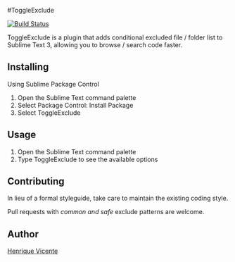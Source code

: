 #ToggleExclude

[![Build Status](https://travis-ci.org/henvic/ToggleExclude.svg?branch=master)](https://travis-ci.org/henvic/ToggleExclude)

ToggleExclude is a plugin that adds conditional excluded file / folder list to Sublime Text 3, allowing you to browse / search code faster.

## Installing
Using Sublime Package Control

1. Open the Sublime Text command palette
2. Select Package Control: Install Package
3. Select ToggleExclude

## Usage
1. Open the Sublime Text command palette
2. Type ToggleExclude to see the available options

## Contributing
In lieu of a formal styleguide, take care to maintain the existing coding style.

Pull requests with *common and safe* exclude patterns are welcome.

## Author
[Henrique Vicente](https://henvic.github.io/)
